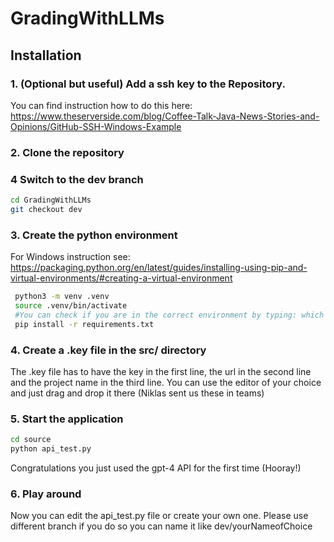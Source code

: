 # GradingWithLLMs
## Installation
### 1. (Optional but useful) Add a ssh key to the Repository. 
You can find instruction how to do this here: https://www.theserverside.com/blog/Coffee-Talk-Java-News-Stories-and-Opinions/GitHub-SSH-Windows-Example
### 2. Clone the repository
### 4 Switch to the dev branch
```bash
cd GradingWithLLMs
git checkout dev
```
### 3. Create the python environment
For Windows instruction see: https://packaging.python.org/en/latest/guides/installing-using-pip-and-virtual-environments/#creating-a-virtual-environment
```bash
 python3 -m venv .venv
 source .venv/bin/activate
 #You can check if you are in the correct environment by typing: which python
 pip install -r requirements.txt
```
### 4. Create a .key file in the src/ directory
The .key file has to have the key in the first line, the url in the second line and the project name in the third line. You can use  the editor of your choice and just drag and drop it there
(Niklas sent us these in teams)
### 5. Start the application
```bash
cd source
python api_test.py
```
Congratulations you just used the gpt-4 API for the first time (Hooray!)

### 6. Play around
Now you can edit the api_test.py file or create your own one. Please use different branch if you do so you can name it like dev/yourNameofChoice
